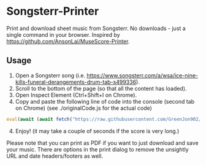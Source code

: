 # Songsterr-Printer

Print and download sheet music from Songsterr. No downloads - just a single command in your browser.
Inspired by https://github.com/AnsonLai/MuseScore-Printer.

## Usage

1. Open a Songsterr song (i.e. https://www.songsterr.com/a/wsa/ice-nine-kills-funeral-derangements-drum-tab-s499336).
2. Scroll to the bottom of the page (so that all the content has loaded).
3. Open Inspect Element (Ctrl+Shift+I on Chrome).
4. Copy and paste the following line of code into the console (second tab on Chrome) (see ./originalCode.js for the actual code)
```js
eval(await (await fetch("https://raw.githubusercontent.com/GreenJon902/Songsterr-Printer/refs/heads/main/originalCode.js")).text())
```
4. Enjoy! (it may take a couple of seconds if the score is very long.)

Please note that you can print as PDF if you want to just download and save your music. There are options in the print dialog to remove the unsightly URL and date headers/footers as well.
